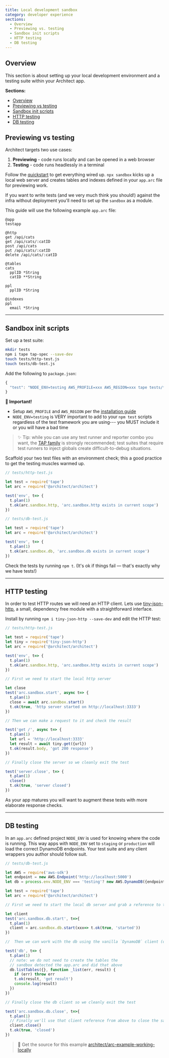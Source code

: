 ```yaml
---
title: Local development sandbox
category: developer experience
sections:
  - Overview
  - Previewing vs. testing
  - Sandbox init scripts
  - HTTP testing
  - DB testing
---
```


## Overview

This section is about setting up your local development environment and a testing suite within your Architect app.

**Sections:**

  - [Overview](#overview)
  - [Previewing vs testing](#previewing-vs-testing)
  - [Sandbox init scripts](#sandbox-init-scripts)
  - [HTTP testing](#http-testing)
  - [DB testing](#db-testing)

## Previewing vs testing

Architect targets two use cases:

1. **Previewing** - code runs locally and can be opened in a web browser
2. **Testing** - code runs headlessly in a terminal

Follow the [quickstart](/docs/en/guides/get-started/quickstart) to get everything wired up. `npx sandbox` kicks up a local web server and creates tables and indexes defined in your `app.arc` file for previewing work.

If you want to write tests (and we very much think you should!) against the infra without deployment you'll need to set up the `sandbox` as a module.

This guide will use the following example `app.arc` file:

```arc
@app
testapp

@http
get /api/cats
get /api/cats/:catID
post /api/cats
put /api/cats/:catID
delete /api/cats/:catID

@tables
cats
  pplID *String
  catID **String

ppl
  pplID *String

@indexes
ppl
  email *String
```
---

## Sandbox init scripts

Set up a test suite:

```bash
mkdir tests
npm i tape tap-spec --save-dev
touch tests/http-test.js
touch tests/db-test.js
```

Add the following to `package.json`:

```javascript
{
  "test": "NODE_ENV=testing AWS_PROFILE=xxx AWS_REGION=xxx tape tests/*-test.js | tap-spec"
}
```

**🖖 Important!**

- Setup `AWS_PROFILE` and `AWS_REGION` per the [installation guide](/en/guides/aws/configuration)
- `NODE_ENV=testing` is VERY important to add to your `npm test` scripts regardless of the test framework you are using--- you MUST include it or you will have a bad time

> ✨ Tip: while you can use any test runner and reporter combo you want, the [TAP family](https://testanything.org/) is strongly recommended; test suites that require test runners to inject globals create difficult-to-debug situations.

Scaffold your two test files with an environment check; this a good practice to get the testing muscles warmed up.

```javascript
// tests/http-test.js

let test = require('tape')
let arc = require('@architect/architect')

test('env', t=> {
  t.plan(1)
  t.ok(arc.sandbox.http, 'arc.sandbox.http exists in current scope')
})
```

```javascript
// tests/db-test.js

let test = require('tape')
let arc = require('@architect/architect')

test('env', t=> {
  t.plan(1)
  t.ok(arc.sandbox.db, 'arc.sandbox.db exists in current scope')
})
```

Check the tests by running `npm t`. (It's ok if things fail &mdash; that's exactly why we have tests!)

---

## HTTP testing

In order to test HTTP routes we will need an HTTP client. Lets use [tiny-json-http](https://github.com/brianleroux/tiny-json-http), a small, dependency free module with a straightforward interface.

Install by running `npm i tiny-json-http --save-dev` and edit the HTTP test:

```javascript
// tests/http-test.js

let test = require('tape')
let tiny = require('tiny-json-http')
let arc = require('@architect/architect')

test('env', t=> {
  t.plan(1)
  t.ok(arc.sandbox.http, 'arc.sandbox.http exists in current scope')
})

// First we need to start the local http server

let close
test('arc.sandbox.start', async t=> {
  t.plan(1)
  close = await arc.sandbox.start()
  t.ok(true, 'http server started on http://localhost:3333')
})

// Then we can make a request to it and check the result

test('get /', async t=> {
  t.plan(1)
  let url = 'http://localhost:3333'
  let result = await tiny.get({url})
  t.ok(result.body, 'got 200 response')
})

// Finally close the server so we cleanly exit the test

test('server.close', t=> {
  t.plan(1)
  close()
  t.ok(true, 'server closed')
})
```

As your app matures you will want to augment these tests with more elaborate response checks.

---

## DB testing

In an `app.arc` defined project `NODE_ENV` is used for knowing where the code is running. This way apps with `NODE_ENV` set to `staging` or `production` will load the correct DynamoDB endpoints. Your test suite and any client wrappers you author should follow suit.

```javascript
// tests/db-test.js

let AWS = require('aws-sdk')
let endpoint = new AWS.Endpoint('http://localhost:5000')
let db = process.env.NODE_ENV === 'testing'? new AWS.DynamoDB({endpoint}) : new AWS.DynamoDB

let test = require('tape')
let arc = require('@architect/architect')

// First we need to start the local db server and grab a reference to the client

let client
test('arc.sandbox.db.start', t=>{
  t.plan(1)
  client = arc.sandbox.db.start(xxx=> t.ok(true, 'started'))
})

//  Then we can work with the db using the vanilla `DynamoDB` client (or `DynamoDB.DocumentClient`)

test('db', t=> {
  t.plan(1)
  // note: we do not need to create the tables the
  // sandbox detected the app.arc and did that above
  db.listTables({}, function _list(err, result) {
    if (err) throw err
    t.ok(result, 'got result')
    console.log(result)
  })
})

// Finally close the db client so we cleanly exit the test

test('arc.sandbox.db.close', t=>{
  t.plan(1)
  // Finally we'll use that client reference from above to close the sandbox
  client.close()
  t.ok(true, 'closed')
})
```
<!-- Keeping this link below in case we update this repo for this guide -->

> 🔭 Get the source for this example [architect/arc-example-working-locally](https://github.com/architect/arc-example-working-locally)

